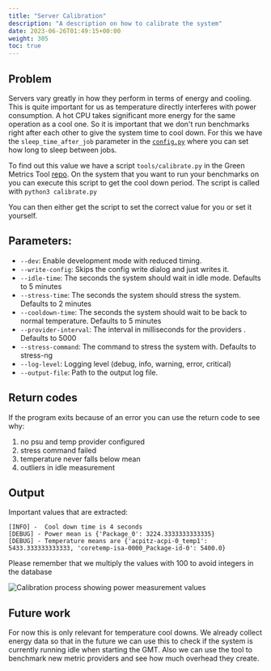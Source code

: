 ```yaml
---
title: "Server Calibration"
description: "A description on how to calibrate the system"
date: 2023-06-26T01:49:15+00:00
weight: 305
toc: true
---
```


## Problem

Servers vary greatly in how they perform in terms of energy and cooling. This is quite important for us as temperature
directly interferes with power consumption. A hot CPU takes significant more energy for the same operation as a cool one.
So it is important that we don't run benchmarks right after each other to give the system time to cool down. For this
we have the `sleep_time_after_job` parameter in the [`config.py`](/docs/installation/installation-cluster/)
where you can set how long to sleep between jobs.

To find out this value we have a script `tools/calibrate.py` in the Green Metrics Tool
[repo](https://github.com/green-coding-solutions/green-metrics-tool). On the system that you want to run your benchmarks on
you can execute this script to get the cool down period. The script is called with `python3 calibrate.py`

You can then either get the script to set the correct value for you or set it yourself.

## Parameters:

- `--dev`: Enable development mode with reduced timing.
- `--write-config`: Skips the config write dialog and just writes it.
- `--idle-time`: The seconds the system should wait in idle mode. Defaults to 5 minutes
- `--stress-time`: The seconds the system should stress the system. Defaults to 2 minutes
- `--cooldown-time`: The seconds the system should wait to be back to normal temperature. Defaults to 5 minutes
- `--provider-interval`: The interval in milliseconds for the providers . Defaults to 5000
- `--stress-command`: The command to stress the system with. Defaults to stress-ng
- `--log-level`: Logging level (debug, info, warning, error, critical)
- `--output-file`: Path to the output log file.

## Return codes

If the program exits because of an error you can use the return code to see why:

1) no psu and temp provider configured
2) stress command failed
3) temperature never falls below mean
4) outliers in idle measurement

## Output

Important values that are extracted:

```text
[INFO] -  Cool down time is 4 seconds
[DEBUG] - Power mean is {'Package_0': 3224.3333333333335}
[DEBUG] - Temperature means are {'acpitz-acpi-0_temp1': 5433.333333333333, 'coretemp-isa-0000_Package-id-0': 5400.0}
```

Please remember that we multiply the values with 100 to avoid integers in the database

<img class="ui centered rounded bordered image" src="/img/calibration.webp" alt="Calibration process showing power measurement values">

## Future work

For now this is only relevant for temperature cool downs. We already collect energy data so that in the future we
can use this to check if the system is currently running idle when starting the GMT. Also we can use the tool to
benchmark new metric providers and see how much overhead they create.

